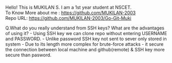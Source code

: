 Hello! This is MUKILAN S. I am a 1st year student at NSCET.<br>
To Know More about me : https://github.com/MUKILAN-2003 <br>
Repo URL: https://github.com/MUKILAN-2003/Go-Git-Muki <br>

Q.What do you really understand from SSH keys? What are the advantages of using it?
    - Using SSH key we can clone repo without entering USERNAME and PASSWORD.
    - Unlike password SSH key not sent to sever only stored in system
    - Due to its length more complex for brute-force attacks
    - it secure the connection between local machine and github(remote) & SSH key more secure than pasword.
